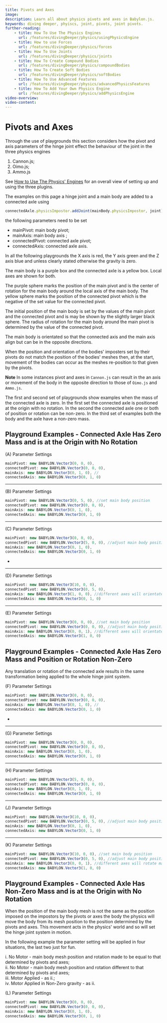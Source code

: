 ```yaml
---
title: Pivots and Axes
image: 
description: Learn all about physics pivots and axes in Babylon.js.
keywords: diving deeper, phyiscs, joint, pivots, joint pivots.
further-reading:
    - title: How To Use The Physics Engines
      url: /features/divingDeeper/physics/usingPhysicsEngine
    - title: How to use Forces
      url: /features/divingDeeper/physics/forces
    - title: How To Use Joints
      url: /features/divingDeeper/physics/joints
    - title: How To Create Compound Bodies
      url: /features/divingDeeper/physics/compoundBodies
    - title: How To Create Soft Bodies
      url: /features/divingDeeper/physics/softBodies
    - title: How To Use Advanced Features
      url: /features/divingDeeper/physics/advancedPhysicsFeatures
    - title: How To Add Your Own Physics Engine
      url: /features/divingDeeper/physics/addPhysicsEngine
video-overview:
video-content:
---
```


# Pivots and Axes

Through the use of playgrounds this section considers how the pivot and axis parameters of the hinge joint effect the behaviour of the joint in the three physics engines 

1. Cannon.js;
2. Oimo.js;
3. Ammo.js

See [How to Use The Physics' Engines](/features/divingDeeper/physics/usingPhysicsEngine) for an overall view of setting up and using the three plugins.

The examples on this page a hinge joint and a main body are added to a connected axle using

```javascript
connectedAxle.physicsImpostor.addJoint(mainBody.physicsImpostor, joint);
```
the following parameters need to be set

* mainPivot: main body pivot;
* mainAxis: main body axis ;
* connectedPivot: connected axle pivot;
* connectedAxis: connected axle axis.

In all the following playgrounds the X axis is red, the Y axis green and the Z axis blue and unless clearly stated otherwise the gravity is zero. 

The main body is a purple box and the connected axle is a yellow box. Local axes are shown for both.

The purple sphere marks the position of the main pivot and is the center of rotation for the main body around the local axis of the main body. The yellow sphere marks the position of the connected pivot which is the negative of the set value for the connected pivot. 

The initial position of the main body is set by the values of the main pivot and the connected pivot and is may be shown by the slightly larger black sphere. The radius of rotation for the main body around the main pivot is determined by the value of the connected pivot.

The main body is orientated so that the connected axis and the main axis align but can be in the opposite directions.

When the position and orientation of the bodies' imposters set by their pivots do not match the position of the bodies' meshes then, at the start, movement of the bodies can occur as the meshes re-position to that given by the pivots. 

**Note** In some instances pivot and axes in `Cannon.js` can result in the an axis or movement of the body in the opposite direction to those of `Oimo.js` and `Ammo.js`.

The first and second set of playgrounds show examples when the mass of the connected axle is zero. In the first set the connected axle is positioned at the origin with no rotation. In the second the connected axle one or both of position or rotation can be non-zero. In the third set of examples both the body and the axle have a non-zero mass.

## Playground Examples  - Connected Axle Has Zero Mass and is at the Origin with No Rotation

(A) Parameter Settings
```javascript
mainPivot: new BABYLON.Vector3(0, 0, 0),  
connectedPivot: new BABYLON.Vector3(0, 0, 0), 
mainAxis: new BABYLON.Vector3(0, 1, 0), //
connectedAxis: new BABYLON.Vector3(0, 1, 0)
```

<Playground id="#8RQJ1R#2" title="Pivots and Axes (A Parameters)" description="Simple example of pivots and axes with A parameters."/>

----

(B) Parameter Settings
```javascript
mainPivot: new BABYLON.Vector3(0, 5, 0), //set main body position
connectedPivot: new BABYLON.Vector3(0, 0, 0),
mainAxis: new BABYLON.Vector3(0, 1, 0),
connectedAxis: new BABYLON.Vector3(0, 1, 0)
```
<Playground id="#8RQJ1R#3" title="Pivots and Axes (B Parameters)" description="Simple example of pivots and axes with B parameters."/>

----

(C) Parameter Settings
```javascript
mainPivot: new BABYLON.Vector3(0, 0, 0),
connectedPivot: new BABYLON.Vector3(5, 0, 0), //adjust main body position and radius of rotation
mainAxis: new BABYLON.Vector3(0, 1, 0),
connectedAxis: new BABYLON.Vector3(0, 1, 0)
```

* <Playground id="#8RQJ1R#4" title="Pivots and Axes (C Parameters)" description="Simple example of pivots and axes with C parameters."/>

----

(D) Parameter Settings
```javascript
mainPivot: new BABYLON.Vector3(10, 0, 0),
connectedPivot: new BABYLON.Vector3(0, 5, 0),
mainAxis: new BABYLON.Vector3(1, 0, 0), //different axes will orientate main body to align axes.
connectedAxis: new BABYLON.Vector3(0, 1, 0)
```
<Playground id="#8RQJ1R#5" title="Pivots and Axes (D Parameters)" description="Simple example of pivots and axes with D parameters."/>

----

(E) Parameter Settings
```javascript
mainPivot: new BABYLON.Vector3(0, 0, 0), //set main body position
connectedPivot: new BABYLON.Vector3(0, 0, 0), //adjust main body position and radius of rotation
mainAxis: new BABYLON.Vector3(0, 0, 1), //different axes will orientate main body to align axes.
connectedAxis: new BABYLON.Vector3(1, 0, 0)
```
<Playground id="#8RQJ1R#6" title="Pivots and Axes (E Parameters)" description="Simple example of pivots and axes with E parameters."/>

## Playground Examples  - Connected Axle Has Zero Mass and Position or Rotation Non-Zero

Any translation or rotation of the connected axle results in the same transformation being applied to the whole hinge joint system.

(F) Parameter Settings
```javascript
mainPivot: new BABYLON.Vector3(0, 0, 0),  
connectedPivot: new BABYLON.Vector3(0, 0, 0), 
mainAxis: new BABYLON.Vector3(0, 1, 0), //
connectedAxis: new BABYLON.Vector3(0, 1, 0)
```

* <Playground id="#8RQJ1R#7" title="Pivots and Axes (F Parameters)" description="Simple example of pivots and axes with F parameters."/>

----

(G) Parameter Settings
```javascript
mainPivot: new BABYLON.Vector3(0, 0, 0),
connectedPivot: new BABYLON.Vector3(0, 0, 0),
mainAxis: new BABYLON.Vector3(0, 1, 0),
connectedAxis: new BABYLON.Vector3(0, 1, 0)
```
<Playground id="#8RQJ1R#8" title="Pivots and Axes (G Parameters)" description="Simple example of pivots and axes with G parameters."/>

----

(H) Parameter Settings
```javascript
mainPivot: new BABYLON.Vector3(5, 0, 0),
connectedPivot: new BABYLON.Vector3(0, 0, 0), 
mainAxis: new BABYLON.Vector3(0, 1, 0),
connectedAxis: new BABYLON.Vector3(0, 1, 0)
``` 
<Playground id="#8RQJ1R#9" title="Pivots and Axes (H Parameters)" description="Simple example of pivots and axes with H parameters."/>

----

(J) Parameter Settings
```javascript
mainPivot: new BABYLON.Vector3(10, 0, 0),
connectedPivot: new BABYLON.Vector3(0, 5, 0), //adjust main body position and radius of rotation
mainAxis: new BABYLON.Vector3(0, 1, 0), 
connectedAxis: new BABYLON.Vector3(0, 1, 0)
```
<Playground id="#8RQJ1R#10" title="Pivots and Axes (J Parameters)" description="Simple example of pivots and axes with J parameters."/>

----

(K) Parameter Settings
```javascript
mainPivot: new BABYLON.Vector3(10, 0, 0), //set main body position
connectedPivot: new BABYLON.Vector3(0, 5, 0), //adjust main body position and radius of rotation
mainAxis: new BABYLON.Vector3(0, 0, 1), //different axes will rotate main body so stated axes align.
connectedAxis: new BABYLON.Vector3(1, 0, 0)
```
<Playground id="#8RQJ1R#11" title="Pivots and Axes (K Parameters)" description="Simple example of pivots and axes with K parameters."/>

## Playground Examples  - Connected Axle Has Non-Zero Mass and is at the Origin with No Rotation

When the position of the main body mesh is not the same as the position imposed on the impostors by the pivots or axes the body the physics will move the body from its mesh position to the position determined by the pivots and axes. This movement acts in the physics' world and so will set the hinge joint system in motion. 

In the following example the parameter setting will be applied in four situations, the last two just for fun.

  i. No Motor - main body mesh position and rotation made to be equal to that determined by pivots and axes;  
 ii. No Motor - main body mesh position and rotation different to that determined by pivots and axes;  
iii. Motor Applied - as ii.;  
 iv. Motor Applied in Non-Zero gravity - as ii.

(L) Parameter Settings
```javascript
mainPivot: new BABYLON.Vector3(0, 0, 0),  
connectedPivot: new BABYLON.Vector3(0, 0, 0), 
mainAxis: new BABYLON.Vector3(0, 1, 0),
connectedAxis: new BABYLON.Vector3(0, 1, 0)
```

<Playground id="#8RQJ1R#13" title="Pivots and Axes (L(i) Parameters)" description="Simple example of pivots and axes with L(i) parameters."/>
<Playground id="#8RQJ1R#14" title="Pivots and Axes (L(ii) Parameters)" description="Simple example of pivots and axes with L(ii) parameters."/>
<Playground id="#8RQJ1R#15" title="Pivots and Axes (L(iii) Parameters)" description="Simple example of pivots and axes with L(iii) parameters."/>
<Playground id="#8RQJ1R#16" title="Pivots and Axes (L(iv) Parameters)" description="Simple example of pivots and axes with L(iv) parameters."/>